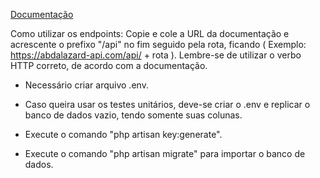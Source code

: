 [Documentação](https://abdalazard-api.com/)


Como utilizar os endpoints:
    Copie e cole a URL da documentação e acrescente o prefixo "/api" no fim seguido pela rota, ficando ( Exemplo: https://abdalazard-api.com/api/ + rota ). Lembre-se de utilizar o verbo HTTP correto, de acordo com a documentação.

- Necessário criar arquivo .env.

- Caso queira usar os testes unitários, deve-se criar o .env e replicar o banco de dados vazio, tendo somente suas colunas.

- Execute o comando "php artisan key:generate".

- Execute o comando "php artisan migrate" para importar o banco de dados.
